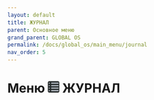 ```yaml
---
layout: default
title: ЖУРНАЛ
parent: Основное меню
grand_parent: GLOBAL OS
permalink: /docs/global_os/main_menu/journal
nav_order: 5
---
```


# Меню <img src="../../assets/icons/menus/m_zhurnal.png" width="26" height="26"> ЖУРНАЛ
